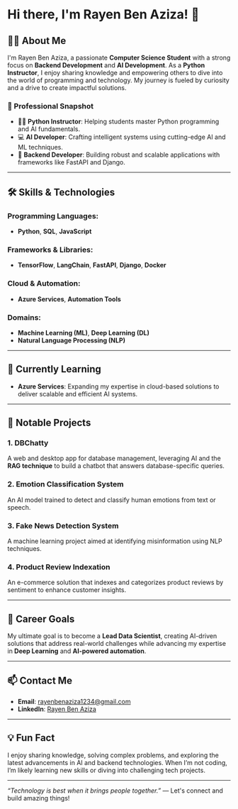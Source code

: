 # Hi there, I'm Rayen Ben Aziza! 👋

## 👨‍💻 About Me
I'm Rayen Ben Aziza, a passionate **Computer Science Student** with a strong focus on **Backend Development** and **AI Development**. As a **Python Instructor**, I enjoy sharing knowledge and empowering others to dive into the world of programming and technology. My journey is fueled by curiosity and a drive to create impactful solutions.

### 🌟 Professional Snapshot
- 🧑‍🏫 **Python Instructor**: Helping students master Python programming and AI fundamentals.
- 💻 **AI Developer**: Crafting intelligent systems using cutting-edge AI and ML techniques.
- 🔧 **Backend Developer**: Building robust and scalable applications with frameworks like FastAPI and Django.

---

## 🛠️ Skills & Technologies

### Programming Languages:
- **Python**, **SQL**, **JavaScript**

### Frameworks & Libraries:
- **TensorFlow**, **LangChain**, **FastAPI**, **Django**, **Docker**

### Cloud & Automation:
- **Azure Services**, **Automation Tools**

### Domains:
- **Machine Learning (ML)**, **Deep Learning (DL)**
- **Natural Language Processing (NLP)**

---

## 🌱 Currently Learning
- **Azure Services**: Expanding my expertise in cloud-based solutions to deliver scalable and efficient AI systems.

---

## 🚀 Notable Projects

### 1. **DBChatty**
A web and desktop app for database management, leveraging AI and the **RAG technique** to build a chatbot that answers database-specific queries.

### 2. **Emotion Classification System**
An AI model trained to detect and classify human emotions from text or speech.

### 3. **Fake News Detection System**
A machine learning project aimed at identifying misinformation using NLP techniques.

### 4. **Product Review Indexation**
An e-commerce solution that indexes and categorizes product reviews by sentiment to enhance customer insights.

---

## 🎯 Career Goals
My ultimate goal is to become a **Lead Data Scientist**, creating AI-driven solutions that address real-world challenges while advancing my expertise in **Deep Learning** and **AI-powered automation**.

---

## 📫 Contact Me
- **Email**: rayenbenaziza1234@gmail.com
- **LinkedIn**: [Rayen Ben Aziza](https://www.linkedin.com/in/rayenbenaziza/)

---

## 💡 Fun Fact
I enjoy sharing knowledge, solving complex problems, and exploring the latest advancements in AI and backend technologies. When I’m not coding, I’m likely learning new skills or diving into challenging tech projects.

---

_“Technology is best when it brings people together.”_ — Let's connect and build amazing things!
